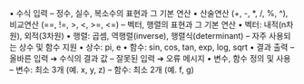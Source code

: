 • 수식 입력
	– 정수, 실수, 복소수의 표현과 그 기본 연산
		• 산술연산 (+, -, *, /, %, ^), 비교연산 (==, !=, >, <, >=, <=)
	– 벡터, 행렬의 표현과 그 기본 연산
		• 벡터: 내적(n차원), 외적(3차원)
		• 행렬: 곱셈, 역행렬(inverse), 행렬식(determinant)
	– 자주 사용되는 상수 및 함수 지원
		• 상수: pi, e
		• 함수: sin, cos, tan, exp, log, sqrt
• 결과 출력
	– 올바른 입력 ➔ 수식의 결과 값
	– 잘못된 입력 ➔ 오류 메시지
• 변수, 함수 정의 및 사용
	– 변수: 최소 3개 (예. x, y, z)
	– 함수: 최소 2개 (예. f, g)